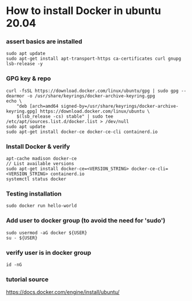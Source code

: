 # How to install Docker in ubuntu 20.04

### assert basics are installed

    sudo apt update
    sudo apt-get install apt-transport-https ca-certificates curl gnupg lsb-release -y

### GPG key & repo

    curl -fsSL https://download.docker.com/linux/ubuntu/gpg | sudo gpg --dearmor -o /usr/share/keyrings/docker-archive-keyring.gpg
    echo \
        "deb [arch=amd64 signed-by=/usr/share/keyrings/docker-archive-keyring.gpg] https://download.docker.com/linux/ubuntu \
        $(lsb_release -cs) stable" | sudo tee /etc/apt/sources.list.d/docker.list > /dev/null
    sudo apt update
    sudo apt-get install docker-ce docker-ce-cli containerd.io

### Install Docker & verify

    apt-cache madison docker-ce
    // List available versions
    sudo apt-get install docker-ce=<VERSION_STRING> docker-ce-cli=<VERSION_STRING> containerd.io
    systemctl status docker
    
### Testing installation
    
    sudo docker run hello-world

### Add user to docker group (to avoid the need for 'sudo')

    sudo usermod -aG docker ${USER}
    su - ${USER}

### verify user is in docker group

    id -nG


### tutorial source

https://docs.docker.com/engine/install/ubuntu/
